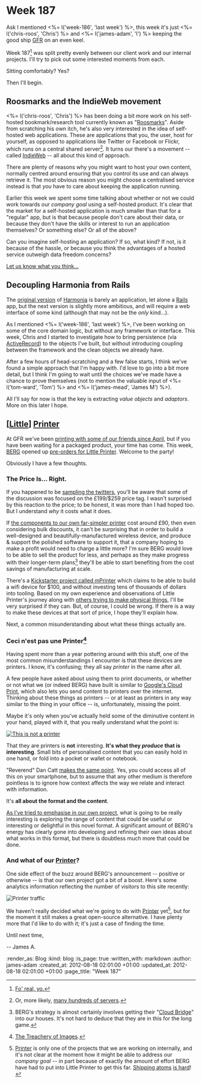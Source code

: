 Week 187
========

Ask I mentioned <%= l('week-186', 'last week') %>, this week it's just <%= l('chris-roos', 'Chris') %> and <%= l('james-adam', 'I') %> keeping the good ship [GFR](/) on an even keel.

Week 187[^187] was split pretty evenly between our client work and our internal projects. I'll try to pick out some interested moments from each.

[^187]: [Fo' real, yo.](http://en.wikipedia.org/wiki/187_(slang) "We is killaz!")

Sitting comfortably? Yes?

Then I'll begin.


Roosmarks and the IndieWeb movement
------------------

<%= l('chris-roos', 'Chris') %> has been doing a bit more work on his self-hosted bookmark/research tool currently known as "[Roosmarks](http://github.com/chrisroos/roosmarks)". Aside from scratching his own itch, he's also very interested in the idea of self-hosted web applications. These are applications that you, the user, host for yourself, as opposed to applications like Twitter or Facebook or Flickr, which runs on a central shared server[^many-servers]. It turns our there's a movement -- called [IndieWeb](http://indiewebcamp.com/Main_Page) -- all about this kind of approach.

[^many-servers]: Or, more likely, [many hundreds of servers](http://gizmodo.com/5632095/justin-bieber-has-dedicated-servers-at-twitter).

There are plenty of reasons why you might want to host your own content, normally centred around ensuring that you control its use and can always retrieve it. The most obvious reason you might choose a centralised service instead is that *you* have to care about keeping the application running.

Earlier this week we spent some time talking about whether or not we could work towards our _company goal_ using a self-hosted product. It's clear that the market for a self-hosted application is much smaller than that for a "regular" app, but is that because people don't care about their data, or because they don't have the skills or interest to run an application themselves? Or something else? Or all of the above?

Can you imagine self-hosting an application? If so, what kind? If not, is it because of the hassle, or because you think the advantages of a hosted service outweigh data freedom concerns?

[Let us know what you think...](#comments)


Decoupling Harmonia from Rails
-------

The [original version](http://github.com/freerange/harmonia) of [Harmonia][] is barely an application, let alone a [Rails](http://rubyonrails.org) app, but the next version is slightly more ambitious, and will require a web interface of some kind (although that may not be the *only* kind...).

As I mentioned <%= l('week-186', 'last week') %>, I've been working on some of the core domain logic, but without any framework or interface. This week, Chris and I started to investigate how to bring persistence (via [ActiveRecord](http://ar.rubyonrails.org/)) to the objects I've built, but without introducing coupling between the framework and the clean objects we already have.

After a few hours of head-scratching and a few false starts, I think we've found a simple approach that I'm happy with. I'd love to go into a bit more detail, but I think I'm going to wait until the choices we've made have a chance to prove themselves (not to mention the valuable input of <%= l('tom-ward', 'Tom') %> and <%= l('james-mead', 'James M') %>).

All I'll say for now is that the key is extracting _value objects_ and _adaptors_. More on this later I hope.


[[Little](http://bergcloud.com/littleprinter/)] [Printer][gfr-printer]
-------

At GFR we've been [printing with some of our friends since April][hello-printer], but if you have been waiting for a packaged product, your time has come. This week, [BERG](http://berglondon.com) opened up [pre-orders for Little Printer](http://uk-shop.bergcloud.com/). Welcome to the party!

Obviously I have a few thoughts.


### The Price Is... Right.

If you happened to be [sampling the twitters](https://twitter.com/#!/search/little%20printer), you'll be aware that some of the discussion was focused on the £199/$259 price tag. I wasn't surprised by this reaction to the price; to be honest, it was more than I had hoped too. But I understand _why_ it costs what it does.

If [the components to our own far-simpler printer](https://github.com/freerange/printer/wiki/Component-list) cost around £90, then even considering bulk discounts, it can't be surprising that in order to build a well-designed and beautifully-manufactured wireless device, and produce & support the polished software to support it, that a company hoping to make a profit would need to charge a little more? I'm sure BERG would love to be able to sell the product for less, and perhaps as they make progress with their longer-term plans[^berg-plan] they'll be able to start benefiting from the cost savings of manufacturing at scale.

[^berg-plan]: BERG's strategy is almost certainly involves getting their "[Cloud Bridge](http://bergcloud.com/littleprinter/#the-bridge)" into our houses. It's not hard to deduce that they are in this for the long game.

There's a [Kickstarter project called mPrinter](http://www.kickstarter.com/projects/1953425088/mprinter-an-analog-printer-for-a-digital-world) which claims to be able to build a wifi device for $100, and without investing tens of thousands of dollars into tooling. Based on my own experience and observations of Little Printer's journey along with [others trying to make physical things](http://rodcorp.typepad.com/rodcorp/2012/08/small-hello-to-little-printer.html), I'll be very surprised if they can. But, of course, I could be wrong. If there is a way to make these devices at that sort of price, I hope they'll explain how.

Next, a common misunderstanding about what these things actually are.

### Ceci n'est pas une Printer[^pipe]

[^pipe]: [The Treachery of Images](http://en.wikipedia.org/wiki/The_Treachery_of_Images).

Having spent more than a year pottering around with this stuff, one of the most common misunderstandings I encounter is that these devices are printers. I know, it's confusing; they all say _printer_ in the name after all.

A few people have asked about using them to print documents, or whether or not what we (or indeed BERG) have built is similar to [Google's Cloud Print](http://www.google.com/cloudprint/), which also lets you send content to printers over the internet. Thinking about these things as printers -- or at least as printers in any  way similar to the thing in your office -- is, unfortunately, missing the point.

Maybe it's only when you've actually held some of the diminutive content in your hand, played with it, that you really understand what the point is:

[![This is not a printer](/images/blog/this-is-not-a-printer-small.jpg)](/images/blog/this-is-not-a-printer.jpg)

That they are printers is **not** interesting. **It's what they *produce* that is interesting**. Small bits of personalised content that you can easily hold in one hand, or fold into a pocket or wallet or notebook.

"Reverend" Dan Catt [makes the same point](http://revdancatt.com/2012/08/15/why-the-little-printer-is-good-aka-someone-on-the-internet-is-wrong-a-response/). Yes, you could access all of this on your smartphone, but to assume that any other medium is therefore pointless is to ignore how context affects the way we relate and interact with information.

It's **all about the format and the content**.

[As I've tried to emphasise in our own project](https://github.com/freerange/printer/wiki/Building-content-services), what is going to be really interesting is exploring the range of content that could be useful or interesting or delightful in this novel format. A significant amount of BERG's energy has clearly gone into developing and refining their own ideas about what works in this format, but there is doubtless much more that could be done.


### And what of our [Printer][gfr-printer]?

One side effect of the buzz around BERG's announcement -- positive or otherwise -- is that our own project got a bit of a boost. Here's some analytics information reflecting the number of visitors to this site recently:

![Printer traffic](/images/blog/printer-traffic.png)

We haven't really decided what we're going to do with [Printer][gfr-printer] yet[^printer-plans], but for the moment it still makes a great open-source alternative. I have plenty more that I'd like to do with it; it's just a case of finding the time.

Until next time,

-- James A.

[^printer-plans]: [Printer][gfr-printer] is only one of the projects that we are working on internally, and it's not clear at the moment how it might be able to address our _company goal_ -- in part because of exactly the amount of effort BERG have had to put into Little Printer to get this far. [Shipping atoms](https://twitter.com/freerange/status/235324391406329856) [is hard](http://berglondon.com/blog/2011/03/15/three-cheers-for-plumen-design-of-the-year/)!



[gfr-printer]: https://exciting.io/printer/
[hello-printer]: /hello-printer
[Harmonia]: http://exciting.io/harmonia

:render_as: Blog
:kind: blog
:is_page: true
:written_with: markdown
:author: james-adam
:created_at: 2012-08-18 02:01:00 +01:00
:updated_at: 2012-08-18 02:01:00 +01:00
:page_title: "Week 187"
